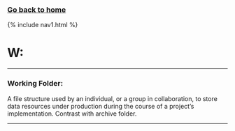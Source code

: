 ### **[Go back to home](https://ironrico.github.io/TestGlossary/)**

{% include nav1.html %}

# **W:** 
___


### **Working Folder:** 
A file structure used by an individual, or a group in collaboration, to store data resources under production 
during the course of a project’s implementation. Contrast with archive folder. 
___


